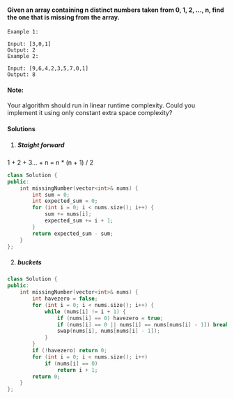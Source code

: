 #### Given an array containing n distinct numbers taken from 0, 1, 2, ..., n, find the one that is missing from the array.

```
Example 1:

Input: [3,0,1]
Output: 2
Example 2:

Input: [9,6,4,2,3,5,7,0,1]
Output: 8
```

#### Note:

Your algorithm should run in linear runtime complexity. Could you implement it using only constant extra space complexity?


#### Solutions

1. ##### Staight forward

1 + 2 + 3... + n = n * (n + 1) / 2

```cpp
class Solution {
public:
    int missingNumber(vector<int>& nums) {
        int sum = 0;
        int expected_sum = 0;
        for (int i = 0; i < nums.size(); i++) {
            sum += nums[i];
            expected_sum += i + 1;
        }
        return expected_sum - sum;
    }
};
```


2. ##### buckets

```cpp
class Solution {
public:
    int missingNumber(vector<int>& nums) {
        int havezero = false;
        for (int i = 0; i < nums.size(); i++) {
            while (nums[i] != i + 1) {
                if (nums[i] == 0) havezero = true;
                if (nums[i] == 0 || nums[i] == nums[nums[i] - 1]) break;
                swap(nums[i], nums[nums[i] - 1]);
            }
        }
        if (!havezero) return 0;
        for (int i = 0; i < nums.size(); i++)
            if (nums[i] == 0)
                return i + 1;
        return 0;
    }
};
```
